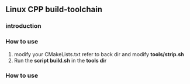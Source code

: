 ## Linux CPP build-toolchain

### introduction

### How to use
1. modify your CMakeLists.txt refer to back dir and modify **tools/strip.sh**
2. Run the **script build.sh** in the **tools dir**

### How to use

